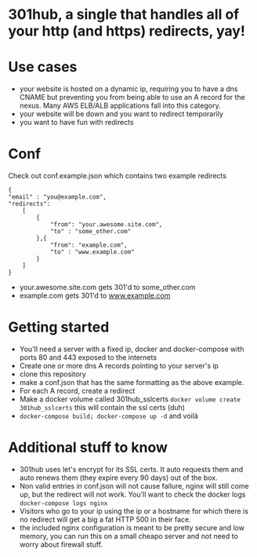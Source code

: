 # 301hub, a single that handles all of your http (and https) redirects, yay!

# Use cases

- your website is hosted on a dynamic ip, requiring you to have a dns CNAME but preventing you from being able to use an A record for the nexus.  Many AWS ELB/ALB applications fall into this category.
- your website will be down and you want to redirect temporarily
- you want to have fun with redirects


# Conf

Check out conf.example.json which contains two example redirects

```
{
"email" : "you@example.com",
"redirects": 
    [
        {
            "from": "your.awesome.site.com",
            "to" : "some_other.com"
        },{
            "from": "example.com",
            "to" : "www.example.com"
        }
    ]
}
```

- your.awesome.site.com gets 301'd to some_other.com
- example.com gets 301'd to www.example.com

# Getting started

* You'll need a server with a fixed ip, docker and docker-compose with ports 80 and 443 exposed to the internets
* Create one or more dns A records pointing to your server's ip
* clone this repository
* make a conf.json that has the same formatting as the above example.
* For each A record, create a redirect
* Make a docker volume called 301hub_sslcerts `docker volume create 301hub_sslcerts` this will contain the ssl certs (duh)
* `docker-compose build; docker-compose up -d` and voilà

# Additional stuff to know
* 301hub uses let's encrypt for its SSL certs.  It auto requests them and auto renews them (they expire every 90 days) out of the box.
* Non valid entries in conf.json will not cause failure, nginx will still come up, but the redirect will not work.  You'll want to check the docker logs `docker-compose logs nginx`
* Visitors who go to your ip using the ip or a hostname for which there is no redirect will get a big a fat HTTP 500 in their face.
* the included nginx configuration is meant to be pretty secure and low memory, you can run this on a small cheapo server and not need to worry about firewall stuff.  
